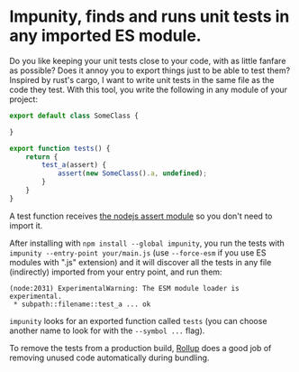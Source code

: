 # Impunity, finds and runs unit tests in any imported ES module.

Do you like keeping your unit tests close to your code, with as little fanfare as possible? Does it annoy you to export things just to be able to test them? Inspired by rust's cargo, I want to write unit tests in the same file as the code they test. With this tool, you write the following in any module of your project:

```javascript
export default class SomeClass {

}

export function tests() {
	return {
		test_a(assert) {
			assert(new SomeClass().a, undefined);
		}
	}
}
```
A test function receives [the nodejs assert module](https://nodejs.org/api/assert.html) so you don't need to import it.

After installing with `npm install --global impunity`, you run the tests with `impunity --entry-point your/main.js` (use `--force-esm` if you use ES modules with ".js" extension) and it will discover all the tests in any file (indirectly) imported from your entry point, and run them:

```
(node:2031) ExperimentalWarning: The ESM module loader is experimental.
 * subpath::filename::test_a ... ok
```

`impunity` looks for an exported function called `tests` (you can choose another name to look for with the `--symbol ...` flag).

To remove the tests from a production build, [Rollup](https://rollupjs.org/) does a good job of removing unused code automatically during bundling.
